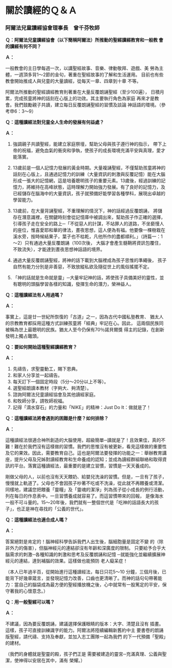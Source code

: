 # 關於讀經的Ｑ＆Ａ	
### 阿爾法兒童讀經協會理事長　曾千芬牧師


**Ｑ：阿爾法兒童讀經協會（以下簡稱阿爾法）所推動的聖經讀經教育和一般教 會的讀經有何不同？**

**Ａ：**

一般教會的主日學每週一次，以講聖經故事、音樂、律動敬拜、遊戲、美 勞為主體，一週頂多背1～2節的金句，著重在聖經故事的了解和生活運用。 目前也有些教會開始推成人與兒童的大量讀經，從每天一章、四章到十章 不等。

阿爾法所推動的聖經讀經教育則著重在大量反覆朗誦聖經（至少100遍）， 日積月累，完成孩童將神的話刻在心版上的功效。其主要執行角色為家庭 再來才是教會。我們鼓勵親子共讀，建立每日反覆朗誦聖經的習慣及談論 神話語的環境。（參考申6：3～9）

 

**Ｑ：這種讀經法對兒童全人生命的發展有何益處？**

**Ａ：** 

1. 強調親子共讀聖經，能建立家庭祭壇，幫助父母與孩子遵行神的指示， 帶下上帝的祝福，避免血氣的衝突和爭執，使孩子的成長環境充滿平安與真理，愛才能落實。


2. 13歲前是一個人記憶力發展的黃金時期。大量複誦聖經，不僅幫助孩童將神的話刻在心版上，且通過記憶力的訓練（大量資訊的刺激與反覆記憶）能在大腦形成一張大的記憶網，這是培養聰明孩子的重要元素。13歲後，經過訓練的記憶力，將維持在高峰狀態，這時理解力開始強力發展。有了良好的記憶力，及已經儲存在腦海中的大量資訊，孩子就預備好能學習各種學科，展現出卓越的學習能力。
3.	13歲前，在大量背誦聖經，不重理解的情況下，神的話經過反覆朗誦， 將儲存在潛意識裡，在關鍵時刻會從記憶庫中被調出來，幫助孩子作正確的選擇，引導孩子走在安全的路上─「不從惡人的計謀，不站罪人的道路，不坐褻慢人的座位，惟喜愛耶和華的律法，晝夜思想，這人便為有福。他要像一棵樹栽在溪水旁，按時候結果子，葉子也不枯乾，凡他所作的盡都順利。」（詩篇一：1～2）只有通過大量反覆朗誦（100次後， 大腦才會產生髓鞘將資訊包覆住，不致流失），才能達到晝夜思想神話語的境界。
4.	通過大量反覆朗誦聖經，將神的話下載到大腦裡成為孩子思惟的準繩後， 孩子自然有能力分別是非善惡，不致放縱私欲及隨從世上的風俗搖擺不定。
5.	「神的話就是生命就是靈」─大量牢記神的話，將使孩子具備美好的靈性，並有聰明的頭腦學習各樣的知識，發揮生命的潛力，榮神益人。

**Ｑ：這種讀經法有人用過嗎？**

**Ａ：**

事實上，這是廿一世紀所恢復的「古道」之一，因為古代中國私塾教育、 猶太人的宗教教育都採用這種方式訓練孩童將「經典」牢記在心。因此， 這兩個民族同被稱為世上最聰明的民族。猶太人至今仍保有70％諾貝爾獎 得主的記錄，在創新發明上獨占鼇頭。

 

**Ｑ：要如何開始這種聖經讀經教育？**

**Ａ：** 	

 1.	 先禱告，求聖靈動工，賜下恩典。
 2.	 和家人分享並一起禱告。
 3.	 每天訂下一個固定時段（5分～20分以上不等）。
 4.	 選聖經朗讀本教材（字夠大、夠清楚）。
 5.	 諮詢阿爾法兒童讀經協會及其他讀經家庭。
 6.	 和牧師分享，請牧師祝福。
 7.	 記得「滴水穿石」的力量和「NIKE」的精神：Just Do It：做就是了！
 

**Ｑ：這種讀經法將會遇到的困難是什麼？如何排除？**

**Ａ：**

這種讀經法很適合神所創造的大腦使用，超級簡單─讀就是了！且效果佳，真的不難！難在於我們沒有這樣做的習慣。我們的思惟沒有被更新，看見這樣做的重要性及它的果效。因此，需要教育自己。這也是阿爾法要發揮的功能之一：舉辦教育講座，提升父母及兄姊對讀經教育和生命養成的認知；並成為讀經群組聯絡和取得資訊的平台。落實這種讀經法，最重要的是建立習慣，習慣是一天天養成的。

剛做父母的人，以前也沒有天天餵奶、給嬰兒洗澡的習慣。但是，一旦有了孩子，慢慢就上軌道了。父母也不會因孩子吵著不吃或不洗澡，從此就不再餵養或清潔。同樣地，建議您把餵養「靈糧」及「靈魂的潔淨」列為孩子從小成長的例行活動，列在每日的作息表中。一旦習慣養成就容易了。而這習慣帶來的回報， 是像海水一般不可斗量的。15～20年後，我們就有一整個世代是「吃神的話語長大的孩子」，也正是神在尋找的「公義的世代」。

 

**Ｑ：這種讀經法也適合成人嗎？**

**Ａ：**

答案絕對是肯定的！腦神經科學告訴我們人出生後，腦細胞量是固定不變 的（除非外力的傷害），但腦神經元的連結卻沒有年齡和深廣度的限制。 只要給予合乎大腦需求的刺激─各種知識的刺激和思考及反覆朗誦和記憶 ─就能強化並繼續擴展神經元的連結，達到補腦的效果。這樣做也能預防 老人癡呆症！

（本人已年過半百，從開始進行這種讀經法，每日只花5～10 分鐘，三個月後，已能背下好幾章箴言，並發現記憶力改善，口齒也更清晰了。而神的話句句帶著能力：當自己的腦袋成為最方便的聖經播放機之後，心中就常有一股篤定的平安，保守著我的心懷意念。）

 

**Ｑ：用一般聖經可以嗎？**

**Ａ：**

不建議，因為要反覆朗誦，建議選擇保護眼睛的版本：大字、清楚且沒有 插畫。這樣，孩子可直接訓練識字的能力。阿爾法將陸續編輯新舊約中主 要書卷的朗誦版聖經，請代禱、支持及奉獻，並加入志工團隊一起為我們 的下一代預備「聖殿」的建材。

（我們的身體就是聖靈的殿，孩子們正是 需要被建造的靈宮─充滿真理、公義與聖潔，使神得以安居在其中，滿有 榮耀。）